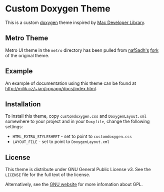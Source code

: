 Custom Doxygen Theme
====================

This is a custom [doxygen](http://www.stack.nl/~dimitri/doxygen/) theme inspired by [Mac Developer Library](https://developer.apple.com/library/mac/navigation/index.html).

Metro Theme
-----------

Metro UI theme in the `metro` directory has been pulled from [nafSadh's](https://github.com/nafSadh) [fork](https://github.com/nafSadh/doxygen-theme-metro) of the original theme.

Example
-------

An example of documentation using this theme can be found at http://milik.cz/~jan/cppapp/docs/index.html.

Installation
------------

To install this theme, copy `customdoxygen.css` and `DoxygenLayout.xml` somewhere to your project and in your `Doxyfile`, change the following settings:

 * `HTML_EXTRA_STYLESHEET` - set to point to `customdoxygen.css`
 * `LAYOUT_FILE` - set to point to `DoxygenLayout.xml`

License
-------

This theme is distribute under GNU General Public License v3. See the `LICENSE` file for the full text of the license.

Alternatively, see the [GNU website](http://www.gnu.org/licenses/) for more infomation about GPL.


